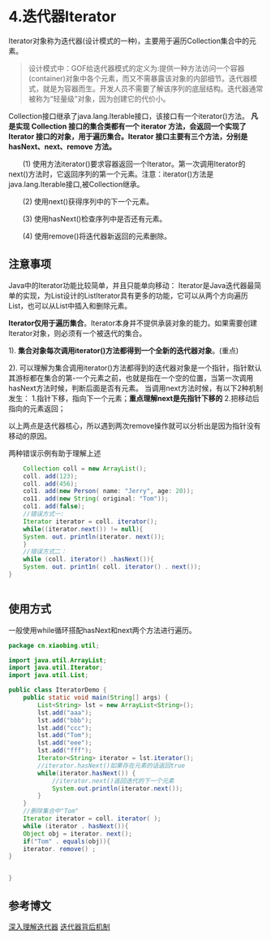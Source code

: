 # 4.迭代器Iterator

Iterator对象称为迭代器(设计模式的一种)，主要用于遍历Collection集合中的元素。
>设计模式中：GOF给迭代器模式的定义为:提供一种方法访问一个容器(container)对象中各个元素，而又不需暴露该对象的内部细节。迭代器模式，就是为容器而生。开发人员不需要了解该序列的底层结构。迭代器通常被称为“轻量级”对象，因为创建它的代价小。

Collection接口继承了java.lang.lterable接口，该接口有一个iterator()方法。
**凡是实现 Collection 接口的集合类都有一个 iterator 方法，会返回一个实现了 Iterator 接口的对象，用于遍历集合。Iterator 接口主要有三个方法，分别是 hasNext、next、remove 方法。**

　　(1) 使用方法iterator()要求容器返回一个Iterator。第一次调用Iterator的next()方法时，它返回序列的第一个元素。注意：iterator()方法是java.lang.Iterable接口,被Collection继承。

　　(2) 使用next()获得序列中的下一个元素。

　　(3) 使用hasNext()检查序列中是否还有元素。

　　(4) 使用remove()将迭代器新返回的元素删除。

## 注意事项
Java中的Iterator功能比较简单，并且只能单向移动：
Iterator是Java迭代器最简单的实现，为List设计的ListIterator具有更多的功能，它可以从两个方向遍历List，也可以从List中插入和删除元素。

**Iterator仅用于遍历集合**。Iterator本身并不提供承装对象的能力。如果需要创建lterator对象，则必须有一个被迭代的集合。

1). **集合对象每次调用iterator()方法都得到一个全新的迭代器对象**。(重点)

2). 可以理解为集合调用iterator()方法都得到的迭代器对象是一个指针，指针默认其游标都在集合的第-一个元素之前，也就是指在一个空的位置，当第一次调用hasNext方法时候，判断后面是否有元素。
当调用next方法时候，有以下2种机制发生：
1.指针下移，指向下一个元素；**重点理解next是先指针下移的**
2.把移动后指向的元素返回；

以上两点是迭代器核心，所以遇到两次remove操作就可以分析出是因为指针没有移动的原因。

两种错误示例有助于理解上述
```java
	Collection coll = new ArrayList();
	coll. add(123);
	coll. add(456);
	col1. add(new Person( name: "Jerry", age: 20));
	co11. add(new String( original: "Tom"));
	col1. add(false);
	//错误方式一:
	Iterator iterator = coll. iterator();
	while((iterator.next()) != null){
	System. out. println(iterator. next());
	}
	//错误方式二：
	while (coll. iterator() .hasNext()){
	System. out. print1n( coll. iterator() . next());
}



```

## 使用方式

一般使用while循环搭配hasNext和next两个方法进行遍历。

```java
package cn.xiaobing.util;

import java.util.ArrayList;
import java.util.Iterator;
import java.util.List;

public class IteratorDemo {
    public static void main(String[] args) {
        List<String> lst = new ArrayList<String>();
        lst.add("aaa");
        lst.add("bbb");
        lst.add("ccc");
        lst.add("Tom");
        lst.add("eee");
        lst.add("fff");
        Iterator<String> iterator = lst.iterator();
        //iterator.hasNext()如果存在元素的话返回true
        while(iterator.hasNext()) {
            //iterator.next()返回迭代的下一个元素
            System.out.println(iterator.next());
        }
    }
	//删除集合中"Tom"
	Iterator iterator = coll. iterator( );
	while (iterator . hasNext()){
	Object obj = iterator. next();
	if("Tom" . equals(obj)){
	iterator. remove() ;
}


}
```


## 参考博文


[深入理解迭代器](https://juejin.im/post/5c6d1f08e51d457fbf5de648)
[迭代器背后机制](https://www.cnblogs.com/hasse/p/5024193.html)

